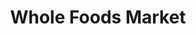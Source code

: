 ---
title: "Whole Foods Market"
url: /chicago/whole-foods-market-east-grand-avenue/
shop: supermarket
---